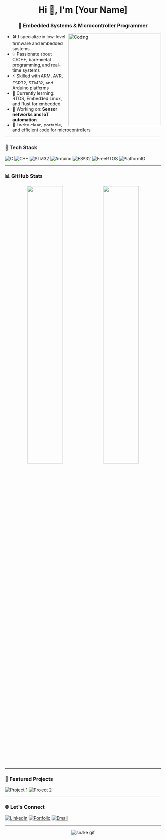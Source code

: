 <h1 align="center">Hi 👋, I'm [Your Name]</h1>
<h3 align="center">🔧 Embedded Systems & Microcontroller Programmer</h3>

<img align="right" alt="Coding" width="300" src="https://media.giphy.com/media/qgQUggAC3Pfv687qPC/giphy.gif">

- 🛠️ I specialize in low-level firmware and embedded systems
- 💡 Passionate about C/C++, bare-metal programming, and real-time systems
- ⚡ Skilled with ARM, AVR, ESP32, STM32, and Arduino platforms
- 🧠 Currently learning: RTOS, Embedded Linux, and Rust for embedded
- 🔭 Working on: **Sensor networks and IoT automation**
- 📝 I write clean, portable, and efficient code for microcontrollers

---

### 🧰 Tech Stack

![C](https://img.shields.io/badge/-C-00599C?style=flat-square&logo=c&logoColor=white)
![C++](https://img.shields.io/badge/-C++-00599C?style=flat-square&logo=cplusplus&logoColor=white)
![STM32](https://img.shields.io/badge/-STM32-03234B?style=flat-square&logo=stmicroelectronics&logoColor=white)
![Arduino](https://img.shields.io/badge/-Arduino-00979D?style=flat-square&logo=arduino&logoColor=white)
![ESP32](https://img.shields.io/badge/-ESP32-FF4301?style=flat-square&logo=espressif&logoColor=white)
![FreeRTOS](https://img.shields.io/badge/-FreeRTOS-326CE5?style=flat-square&logo=freertos&logoColor=white)
![PlatformIO](https://img.shields.io/badge/-PlatformIO-1E1E1E?style=flat-square&logo=platformio&logoColor=orange)

---

### 📊 GitHub Stats

<div align="center">
  <img src="https://github-readme-stats.vercel.app/api?username=your-username&show_icons=true&theme=tokyonight" width="48%"/>
  <img src="https://github-readme-streak-stats.herokuapp.com/?user=your-username&theme=tokyonight" width="48%"/>
</div>

---

### 🚀 Featured Projects

[![Project 1](https://github-readme-stats.vercel.app/api/pin/?username=your-username&repo=your-repo&theme=tokyonight)](https://github.com/your-username/your-repo)
[![Project 2](https://github-readme-stats.vercel.app/api/pin/?username=your-username&repo=your-other-repo&theme=tokyonight)](https://github.com/your-username/your-other-repo)

---

### 🌐 Let's Connect

[![LinkedIn](https://img.shields.io/badge/-LinkedIn-0A66C2?style=flat-square&logo=linkedin&logoColor=white)](https://linkedin.com/in/your-link)
[![Portfolio](https://img.shields.io/badge/-Portfolio-121212?style=flat-square&logo=vercel&logoColor=white)](https://yourportfolio.com)
[![Email](https://img.shields.io/badge/-Email-EA4335?style=flat-square&logo=gmail&logoColor=white)](mailto:your@email.com)

---

<p align="center">
  <img src="https://raw.githubusercontent.com/your-username/your-username/output/github-contribution-grid-snake.svg" alt="snake gif" />
</p>
